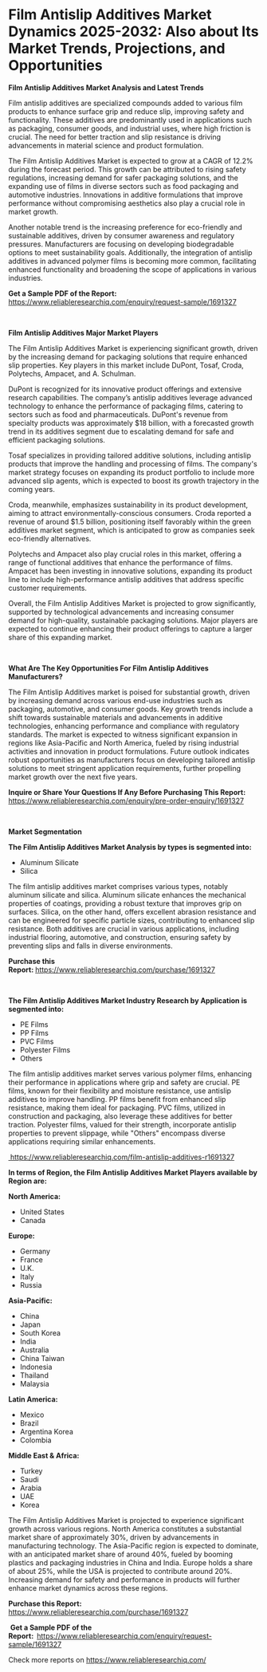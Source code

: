 <p><h1>Film Antislip Additives Market Dynamics 2025-2032: Also about Its Market Trends, Projections, and Opportunities</h1></p><p><strong>Film Antislip Additives Market Analysis and Latest Trends</strong></p>
<p><p>Film antislip additives are specialized compounds added to various film products to enhance surface grip and reduce slip, improving safety and functionality. These additives are predominantly used in applications such as packaging, consumer goods, and industrial uses, where high friction is crucial. The need for better traction and slip resistance is driving advancements in material science and product formulation.</p><p>The Film Antislip Additives Market is expected to grow at a CAGR of 12.2% during the forecast period. This growth can be attributed to rising safety regulations, increasing demand for safer packaging solutions, and the expanding use of films in diverse sectors such as food packaging and automotive industries. Innovations in additive formulations that improve performance without compromising aesthetics also play a crucial role in market growth.</p><p>Another notable trend is the increasing preference for eco-friendly and sustainable additives, driven by consumer awareness and regulatory pressures. Manufacturers are focusing on developing biodegradable options to meet sustainability goals. Additionally, the integration of antislip additives in advanced polymer films is becoming more common, facilitating enhanced functionality and broadening the scope of applications in various industries.</p></p>
<p><strong>Get a Sample PDF of the Report:&nbsp;</strong> <a href="https://www.reliableresearchiq.com/enquiry/request-sample/1691327?utm_campaign=3148&utm_medium=2&utm_source=Github&utm_content=ia&utm_term=26032025&utm_id=film-antislip-additives">https://www.reliableresearchiq.com/enquiry/request-sample/1691327</a></p>
<p>&nbsp;</p>
<p><strong>Film Antislip Additives Major Market Players</strong></p>
<p><p>The Film Antislip Additives Market is experiencing significant growth, driven by the increasing demand for packaging solutions that require enhanced slip properties. Key players in this market include DuPont, Tosaf, Croda, Polytechs, Ampacet, and A. Schulman. </p><p>DuPont is recognized for its innovative product offerings and extensive research capabilities. The company’s antislip additives leverage advanced technology to enhance the performance of packaging films, catering to sectors such as food and pharmaceuticals. DuPont's revenue from specialty products was approximately $18 billion, with a forecasted growth trend in its additives segment due to escalating demand for safe and efficient packaging solutions.</p><p>Tosaf specializes in providing tailored additive solutions, including antislip products that improve the handling and processing of films. The company's market strategy focuses on expanding its product portfolio to include more advanced slip agents, which is expected to boost its growth trajectory in the coming years.</p><p>Croda, meanwhile, emphasizes sustainability in its product development, aiming to attract environmentally-conscious consumers. Croda reported a revenue of around $1.5 billion, positioning itself favorably within the green additives market segment, which is anticipated to grow as companies seek eco-friendly alternatives.</p><p>Polytechs and Ampacet also play crucial roles in this market, offering a range of functional additives that enhance the performance of films. Ampacet has been investing in innovative solutions, expanding its product line to include high-performance antislip additives that address specific customer requirements.</p><p>Overall, the Film Antislip Additives Market is projected to grow significantly, supported by technological advancements and increasing consumer demand for high-quality, sustainable packaging solutions. Major players are expected to continue enhancing their product offerings to capture a larger share of this expanding market.</p></p>
<p>&nbsp;</p>
<p><strong>What Are The Key Opportunities For Film Antislip Additives Manufacturers?</strong></p>
<p><p>The Film Antislip Additives market is poised for substantial growth, driven by increasing demand across various end-use industries such as packaging, automotive, and consumer goods. Key growth trends include a shift towards sustainable materials and advancements in additive technologies, enhancing performance and compliance with regulatory standards. The market is expected to witness significant expansion in regions like Asia-Pacific and North America, fueled by rising industrial activities and innovation in product formulations. Future outlook indicates robust opportunities as manufacturers focus on developing tailored antislip solutions to meet stringent application requirements, further propelling market growth over the next five years.</p></p>
<p><strong>Inquire or Share Your Questions If Any Before Purchasing This Report:</strong> <a href="https://www.reliableresearchiq.com/enquiry/pre-order-enquiry/1691327?utm_campaign=3148&utm_medium=2&utm_source=Github&utm_content=ia&utm_term=26032025&utm_id=film-antislip-additives">https://www.reliableresearchiq.com/enquiry/pre-order-enquiry/1691327</a></p>
<p>&nbsp;</p>
<p><strong>Market Segmentation</strong></p>
<p><strong>The Film Antislip Additives Market Analysis by types is segmented into:</strong></p>
<p><ul><li>Aluminum Silicate</li><li>Silica</li></ul></p>
<p><p>The film antislip additives market comprises various types, notably aluminum silicate and silica. Aluminum silicate enhances the mechanical properties of coatings, providing a robust texture that improves grip on surfaces. Silica, on the other hand, offers excellent abrasion resistance and can be engineered for specific particle sizes, contributing to enhanced slip resistance. Both additives are crucial in various applications, including industrial flooring, automotive, and construction, ensuring safety by preventing slips and falls in diverse environments.</p></p>
<p><strong>Purchase this Report:&nbsp;</strong><a href="https://www.reliableresearchiq.com/purchase/1691327?utm_campaign=3148&utm_medium=2&utm_source=Github&utm_content=ia&utm_term=26032025&utm_id=film-antislip-additives">https://www.reliableresearchiq.com/purchase/1691327</a></p>
<p>&nbsp;</p>
<p><strong>The Film Antislip Additives Market Industry Research by Application is segmented into:</strong></p>
<p><ul><li>PE Films</li><li>PP Films</li><li>PVC Films</li><li>Polyester Films</li><li>Others</li></ul></p>
<p><p>The film antislip additives market serves various polymer films, enhancing their performance in applications where grip and safety are crucial. PE films, known for their flexibility and moisture resistance, use antislip additives to improve handling. PP films benefit from enhanced slip resistance, making them ideal for packaging. PVC films, utilized in construction and packaging, also leverage these additives for better traction. Polyester films, valued for their strength, incorporate antislip properties to prevent slippage, while "Others" encompass diverse applications requiring similar enhancements.</p></p>
<p><a href="https://www.reliableresearchiq.com/film-antislip-additives-r1691327?utm_campaign=3148&utm_medium=2&utm_source=Github&utm_content=ia&utm_term=26032025&utm_id=film-antislip-additives">&nbsp;https://www.reliableresearchiq.com/film-antislip-additives-r1691327</a></p>
<p><strong>In terms of Region, the Film Antislip Additives Market Players available by Region are:</strong></p>
<p>
    <p> <strong> North America: </strong>
        <ul>
            <li>United States</li>
            <li>Canada</li>
        </ul>
        </p> 
    <p> <strong> Europe: </strong>
        <ul>
            <li>Germany</li>
            <li>France</li>
            <li>U.K.</li>
            <li>Italy</li>
            <li>Russia</li>
        </ul>
        </p> 
    <p> <strong> Asia-Pacific: </strong>
        <ul>
            <li>China</li>
            <li>Japan</li>
            <li>South Korea</li>
            <li>India</li>
            <li>Australia</li>
            <li>China Taiwan</li>
            <li>Indonesia</li>
            <li>Thailand</li>
            <li>Malaysia</li>
        </ul>
        </p> 
    <p> <strong> Latin America: </strong>
        <ul>
            <li>Mexico</li>
            <li>Brazil</li>
            <li>Argentina Korea</li>
            <li>Colombia</li>
        </ul>
        </p> 
    <p> <strong> Middle East & Africa: </strong>
        <ul>
            <li>Turkey</li>
            <li>Saudi</li>
            <li>Arabia</li>
            <li>UAE</li>
            <li>Korea</li>
        </ul>
    </p>
    </p>
<p><p>The Film Antislip Additives Market is projected to experience significant growth across various regions. North America constitutes a substantial market share of approximately 30%, driven by advancements in manufacturing technology. The Asia-Pacific region is expected to dominate, with an anticipated market share of around 40%, fueled by booming plastics and packaging industries in China and India. Europe holds a share of about 25%, while the USA is projected to contribute around 20%. Increasing demand for safety and performance in products will further enhance market dynamics across these regions.</p></p>
<p><strong>Purchase this Report: </strong><a href="https://www.reliableresearchiq.com/purchase/1691327?utm_campaign=3148&utm_medium=2&utm_source=Github&utm_content=ia&utm_term=26032025&utm_id=film-antislip-additives">https://www.reliableresearchiq.com/purchase/1691327</a></p>
<p>&nbsp;<strong>Get a Sample PDF of the Report:&nbsp;&nbsp;</strong><a href="https://www.reliableresearchiq.com/enquiry/request-sample/1691327?utm_campaign=3148&utm_medium=2&utm_source=Github&utm_content=ia&utm_term=26032025&utm_id=film-antislip-additives">https://www.reliableresearchiq.com/enquiry/request-sample/1691327</a></p>
<p><strong></strong></p>
<p>Check more reports on <a href="https://www.reliableresearchiq.com/?utm_campaign=3148&utm_medium=2&utm_source=Github&utm_content=ia&utm_term=26032025&utm_id=film-antislip-additives">https://www.reliableresearchiq.com/</a></p>